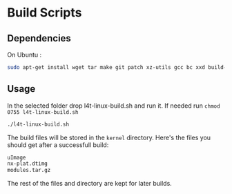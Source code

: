 # Build Scripts

## Dependencies

On Ubuntu :

```sh
sudo apt-get install wget tar make git patch xz-utils gcc bc xxd build-essential bison flex python3 python3-distutils python3-dev swig python python-dev kmod
```

## Usage

In the selected folder drop l4t-linux-build.sh and run it.
If needed run `chmod 0755 l4t-linux-build.sh`
```sh
./l4t-linux-build.sh
```

The build files will be stored in the `kernel` directory.
Here's the files you should get after a successfull build:
```txt
uImage
nx-plat.dtimg
modules.tar.gz
```

The rest of the files and directory are kept for later builds.
